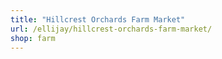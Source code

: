```yaml
---
title: "Hillcrest Orchards Farm Market"
url: /ellijay/hillcrest-orchards-farm-market/
shop: farm
---
```

